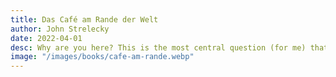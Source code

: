 ```yaml
---
title: Das Café am Rande der Welt
author: John Strelecky
date: 2022-04-01
desc: Why are you here? This is the most central question (for me) that this book asks the reader. An important question that each individual decides for himself or herself when and if he or she will ever ask this question in life. For my part, the book, which was a Christmas present, actually made me think a bit. I read it regularly again and again and look, discover something new every time.
image: "/images/books/cafe-am-rande.webp"
---
```

